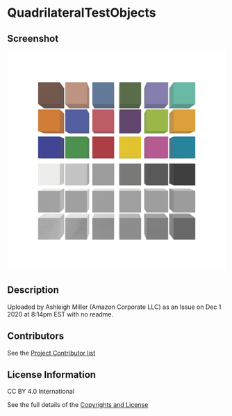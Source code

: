 # QuadrilateralTestObjects

## Screenshot

![screenshot](rr-AnalyticalCubes.png)

## Description

Uploaded by Ashleigh Miller (Amazon Corporate LLC) as an Issue on Dec 1 2020 at 8:14pm EST with no readme.

## Contributors
See the [Project Contributor list](../../documents/contributors.adoc)

## License Information

CC BY 4.0 International

See the full details of the [Copyrights and License](../../documents/copyright-license.adoc)
